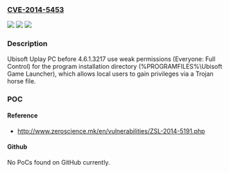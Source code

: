 ### [CVE-2014-5453](https://cve.mitre.org/cgi-bin/cvename.cgi?name=CVE-2014-5453)
![](https://img.shields.io/static/v1?label=Product&message=n%2Fa&color=blue)
![](https://img.shields.io/static/v1?label=Version&message=n%2Fa&color=blue)
![](https://img.shields.io/static/v1?label=Vulnerability&message=n%2Fa&color=brighgreen)

### Description

Ubisoft Uplay PC before 4.6.1.3217 use weak permissions (Everyone: Full Control) for the program installation directory (%PROGRAMFILES%\Ubisoft Game Launcher), which allows local users to gain privileges via a Trojan horse file.

### POC

#### Reference
- http://www.zeroscience.mk/en/vulnerabilities/ZSL-2014-5191.php

#### Github
No PoCs found on GitHub currently.

